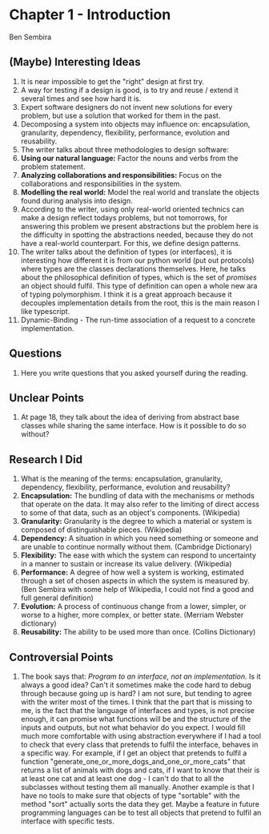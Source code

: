 # Chapter 1 - Introduction
Ben Sembira

## (Maybe) Interesting Ideas
1. It is near impossible to get the "right" design at first try.
1. A way for testing if a design is good, is to try and reuse / extend it several times and see how hard it is.
1. Expert software designers do not invent new solutions for every problem, but use a solution that worked for them in the past.
1. Decomposing a system into objects may influence on: encapsulation, granularity, dependency, flexibility, performance, evolution and reusability.
1. The writer talks about three methodologies to design software:
  1. **Using our natural language:** Factor the nouns and verbs from the problem statement.
  1. **Analyzing collaborations and responsibilities:** Focus on the collaborations and responsibilities in the system.
  1. **Modelling the real world:** Model the real world and translate the objects found during analysis into design.
1. According to the writer, using only real-world oriented technics can make a design reflect todays problems, but not tomorrows, for answering this problem we present abstractions but the problem here is the difficulty in spotting the abstractions needed, because they do not have a real-world counterpart. For this, we define design patterns.
1. The writer talks about the definition of types (or interfaces), it is interesting how different it is from our python world (put out protocols) where types are the classes declarations themselves. Here, he talks about the philosophical definition of types, which is the set of *promises* an object should fulfil. This type of definition can open a whole new ara of typing polymorphism. I think it is a great approach because it decouples implementation details from the root, this is the main reason I like typescript.
1. Dynamic-Binding - The run-time association of a request to a concrete implementation.


## Questions
1. Here you write questions that you asked yourself during the reading.

## Unclear Points
1. At page 18, they talk about the idea of deriving from abstract base classes while sharing the same interface. How is it possible to do so without?

## Research I Did
1. What is the meaning of the terms: encapsulation, granularity, dependency, flexibility, performance, evolution and reusability?
  1. **Encapsulation:** The bundling of data with the mechanisms or methods that operate on the data. It may also refer to the limiting of direct access to some of that data, such as an object's components. (Wikipedia)
  1. **Granularity:** Granularity is the degree to which a material or system is composed of distinguishable pieces. (Wikipedia)
  1. **Dependency:** A situation in which you need something or someone and are unable to continue normally without them. (Cambridge Dictionary)
  1. **Flexibility:** The ease with which the system can respond to uncertainty in a manner to sustain or increase its value delivery. (Wikipedia)
  1. **Performance:** A degree of how well a system is working, estimated through a set of chosen aspects in which the system is measured by. (Ben Sembira with some help of Wikipedia, I could not find a good and full general definition)
  1. **Evolution:** A process of continuous change from a lower, simpler, or worse to a higher, more complex, or better state. (Merriam Webster dictionary)
  1. **Reusability:** The ability to be used more than once. (Collins Dictionary)

## Controversial Points
1. The book says that: *Program to an interface, not an implementation.* Is it always a good idea? Can't it sometimes make the code hard to debug through because going up is hard? I am not sure, but tending to agree with the writer most of the times. I think that the part that is missing to me, is the fact that the language of interfaces and types, is not precise enough, it can promise what functions will be and the structure of the inputs and outputs, but not what behavior do you expect. I would fill much more comfortable with using abstraction everywhere if I had a tool to check that every class that pretends to fulfil the interface, behaves in a specific way. For example, if I get an object that pretends to fulfil a function "generate_one_or_more_dogs_and_one_or_more_cats" that returns a list of animals with dogs and cats, if I want to know that their is at least one cat and at least one dog - I can't do that to all the subclasses without testing them all manually. Another example is that I have no tools to make sure that objects of type "sortable" with the method "sort" actually sorts the data they get. Maybe a feature in future programming languages can be to test all objects that pretend to fulfil an interface with specific tests.

